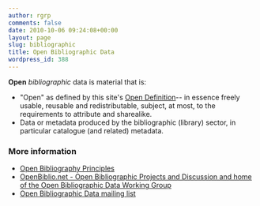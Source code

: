 ```yaml
---
author: rgrp
comments: false
date: 2010-10-06 09:24:08+00:00
layout: page
slug: bibliographic
title: Open Bibliographic Data
wordpress_id: 388
---
```


**Open** *bibliographic* data is material that is:

  * "Open" as defined by this site's [Open Definition](/od/{{site.od_current_version}}/en/)-- in essence  freely usable, reusable and redistributable, subject, at most, to the requirements to attribute and sharealike.
  * Data or metadata produced by the bibliographic (library) sector, in particular catalogue (and related) metadata.

### More information

  * [Open Bibliography Principles](http://openbiblio.net/principles/)
  * [OpenBiblio.net - Open Bibliographic Projects and Discussion and home of the Open Bibliographic Data Working Group](http://openbiblio.net/)
  * [Open Bibliographic Data mailing list](https://lists-archive.okfn.org/pipermail/open-bibliography/)

